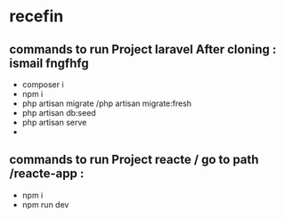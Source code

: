 # recefin


## commands to run Project laravel  After cloning : ismail fngfhfg


- composer i 
- npm i 
- php artisan migrate /php artisan migrate:fresh
- php artisan db:seed
- php artisan serve 
- 
## commands to run Project reacte   /  go to path /reacte-app :

- npm i 
- npm run dev 